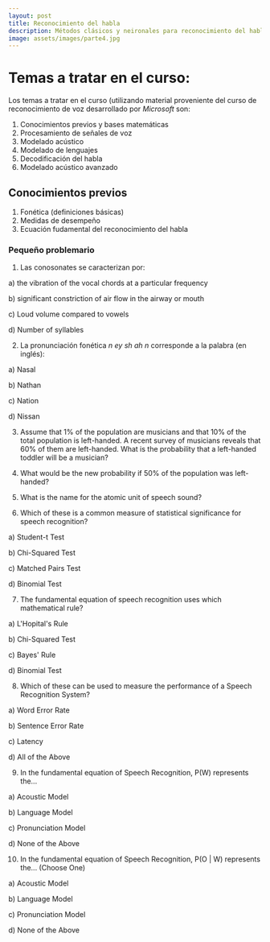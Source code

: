 ```yaml
---
layout: post
title: Reconocimiento del habla
description: Métodos clásicos y neironales para reconocimiento del habla
image: assets/images/parte4.jpg
---
```


# Temas a tratar en el curso:

Los temas a tratar en el curso (utilizando material proveniente del curso de reconocimiento de voz desarrollado por *Microsoft* son:

1. Conocimientos previos y bases matemáticas
2. Procesamiento de señales de voz
3. Modelado acústico
4. Modelado de lenguajes
5. Decodificación del habla
6. Modelado acústico avanzado

## Conocimientos previos

1. Fonética (definiciones básicas)
2. Medidas de desempeño
3. Ecuación fudamental del reconocimiento del habla

### Pequeño problemario

1. Las conosonates se caracterizan por:
  
  a) the vibration of the vocal chords at a particular frequency 
  
  b) significant constriction of air flow in the airway or mouth
  
  c) Loud volume compared to vowels
  
  d) Number of syllables

2. La pronunciación fonética *n ey sh ah n* corresponde a la palabra (en inglés):

  a) Nasal
  
  b) Nathan
  
  c) Nation
  
  d) Nissan

3. Assume that 1% of the population are musicians and that 10% of the total population is left-handed. A recent survey of musicians reveals that 60% of them are left-handed. What is the probability that a left-handed toddler will be a musician? 

4. What would be the new probability if 50% of the population was left-handed? 

5. What is the name for the atomic unit of speech sound? 

6. Which of these is a common measure of statistical significance for speech recognition? 

  a) Student-t Test
  
  b) Chi-Squared Test
  
  c) Matched Pairs Test
  
  d) Binomial Test

7. The fundamental equation of speech recognition uses which mathematical rule? 
  
  a) L'Hopital's Rule
  
  b) Chi-Squared Test
  
  c) Bayes' Rule
  
  d) Binomial Test

8. Which of these can be used to measure the performance of a Speech Recognition System? 
  
  a) Word Error Rate
  
  b) Sentence Error Rate
  
  c) Latency
  
  d) All of the Above

9. In the fundamental equation of Speech Recognition, P(W) represents the... 
  
  a) Acoustic Model
  
  b) Language Model
  
  c) Pronunciation Model
  
  d) None of the Above

10. In the fundamental equation of Speech Recognition, P(O | W) represents the... (Choose One)
  
  a) Acoustic Model
  
  b) Language Model
  
  c) Pronunciation Model
  
  d) None of the Above

